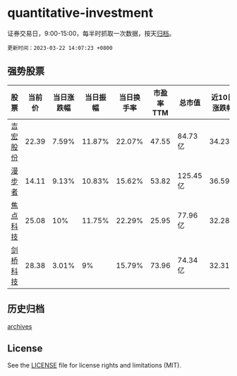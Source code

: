 # quantitative-investment

证券交易日，9:00-15:00，每半时抓取一次数据，按天[归档](archives)。

`更新时间：2023-03-22 14:07:23 +0800`

## 强势股票

|股票|当前价|当日涨跌幅|当日振幅|当日换手率|市盈率TTM|总市值|近10日涨跌幅|
|----|----|----|----|----|----|----|----|
|[吉宏股份](https://xueqiu.com/S/SZ002803)|22.39|7.59%|11.87%|22.07%|47.55|84.73亿|34.23%|
|[漫步者](https://xueqiu.com/S/SZ002351)|14.11|9.13%|10.83%|15.62%|53.82|125.45亿|36.59%|
|[焦点科技](https://xueqiu.com/S/SZ002315)|25.08|10%|11.75%|22.29%|25.95|77.96亿|32.28%|
|[剑桥科技](https://xueqiu.com/S/SH603083)|28.38|3.01%|9%|15.79%|73.96|74.34亿|32.31%|

## 历史归档

[archives](archives)

## License

See the [LICENSE](LICENSE) file for license rights and limitations (MIT).
